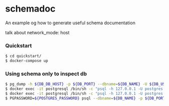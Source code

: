 # schemadoc
An example og how to generate useful schema documentation 


talk about  network_mode: host

### Quickstart
```sh
$ cd quickstart/
$ docker-compose up
```

### Using schema only to inspect db
```sh
$ pg_dump -h ${DB_DB_HOST} -p ${DB_PORT} --dbname=${DB_NAME} -U ${DB_USER} --schema-only > schema_dump.sql
$ docker exec -it postgresql /bin/sh -c "psql -h 127.0.0.1 -U postgres -p 5432 -d postgres -W -c 'DROP DATABASE teamfu;'"
$ docker exec -it postgresql /bin/sh -c "psql -h 127.0.0.1 -U postgres -p 5432 -d postgres -W -c 'CREATE DATABASE teamfu;'"
$ PGPASSWORD=${POSTGRES_PASSWORD} psql --dbname=${DB_NAME} -p ${DB_PORT} -U ${DB_USER} -h ${DB_DB_HOST} < schema_dump.sql
```